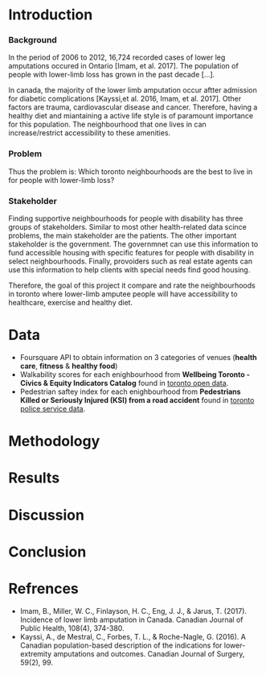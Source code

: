 # Introduction


### Background
In the period of 2006 to 2012, 16,724 recorded cases of lower leg amputations occured in Ontario [Imam, et al. 2017]. The population of people with lower-limb loss has grown in the past decade [...]. 

In canada, the majority of the lower limb amputation occur aftter admission for diabetic complications [Kayssi,et al. 2016, Imam, et al. 2017]. Other factors are trauma, cardiovascular disease and cancer. Therefore, having a healthy diet and miantaining a active life style is of paramount importance for this population. The neighbourhood that one lives in can increase/restrict accessibility to these amenities. 

### Problem
Thus the problem is: Which toronto neighbourhoods are the best to live in for people with lower-limb loss?

### Stakeholder
Finding supportive neighbourhoods for people with disability has three groups of stakeholders. Similar to most other health-related data scince problems, the main stakeholder are the patients. The other important stakeholder is the government. The governmnet can use this information to fund accessible housing with specific features for people with disability in select neighbourhoods. Finally, provoiders such as real estate agents can use this information to help clients with special needs find good housing.

Therefore, the goal of this project it compare and rate the neighbourhoods in toronto where lower-limb amputee people will have accessibility to healthcare, exercise and healthy diet. 


# Data
* Foursquare API to obtain information on 3 categories of venues (**health care**, **fitness** & **healthy food**)
* Walkability scores for each enighbourhood from **Wellbeing Toronto - Civics & Equity Indicators Catalog** found in [toronto open data](https://open.toronto.ca/ "").
* Pedestrian saftey index for each enighbourhood from **Pedestrians Killed or Seriously Injured (KSI) from a road accident** found in [toronto police service data](https://data.torontopolice.on.ca/datasets/pedestrians/data "").

# Methodology
# Results
# Discussion
# Conclusion
# Refrences
* Imam, B., Miller, W. C., Finlayson, H. C., Eng, J. J., & Jarus, T. (2017). Incidence of lower limb amputation in Canada. Canadian Journal of Public Health, 108(4), 374-380.
* Kayssi, A., de Mestral, C., Forbes, T. L., & Roche-Nagle, G. (2016). A Canadian population-based description of the indications for lower-extremity amputations and outcomes. Canadian Journal of Surgery, 59(2), 99.
